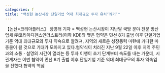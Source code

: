 ```yaml
---
categories: f
title: "백성현 논산시장 단일기업 역대 최대규모 투자 유치‘쾌거’"
---
```

【논산=코리아플러스】 장영래 기자 = 백성현 논산시장이 지난달 국방 분야 전문 방산업체 ㈜코리아디펜스인더스트리(이하 KDI)와 맺은 협약은 민선 8기 출범 이후 단일기업 기준 역대 최대규모의 투자 약속으로 알려져, 지역의 새로운 성장동력 마련에 커다란 마중물이 될 것으로 기대가 모아지고 있다.협약식이 치러진 지난 9월 22일 이후 지역 주민과의 소통ㆍ설명의 시간이 열리는 등 투자 이행이 초기 단계부터 속도를 내는 가운데, 시 관계자는 이번 협약이 민선 8기 출범 이후 단일기업 기준 역대 최대규모의 투자 약속임을 전했다.협약의 핵심